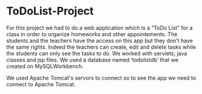 # ToDoList-Project

For this project we had to do a web application which is a “ToDo List” for a class in order to organize homeworks and other appointements.
The students and the teachers have the access on this app but they don’t have the same rights. Indeed the teachers can create, 
edit and delete tasks while the students can only see the tasks to do.
We worked with servlets, java classes and jsp files. We used a database named ‘todolistdb’ that we created on MySQLWorkbench.

We used Apache Tomcat's servors to connect so to see the app we need to connect to Apache Tomcat.
